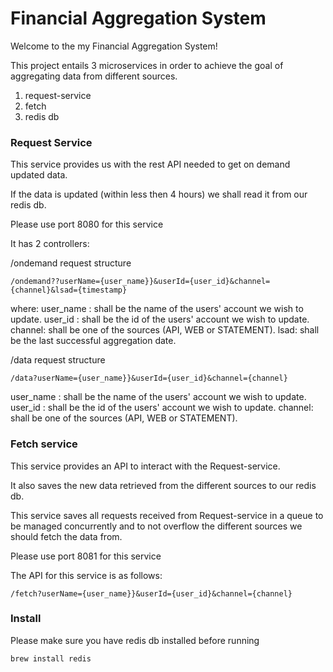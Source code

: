 # Financial Aggregation System
Welcome to the my Financial Aggregation System! 

This project entails 3 microservices in order to achieve the goal of aggregating data from different sources.

1. request-service
2. fetch
3. redis db 

### Request Service
This service provides us with the rest API needed to get on demand updated data.

If the data is updated (within less then 4 hours) we shall read it from our redis db.

Please use port 8080 for this service

It has 2 controllers:

/ondemand request structure
````
/ondemand??userName={user_name}}&userId={user_id}&channel={channel}&lsad={timestamp}
````
where:
user_name : shall be the name of the users' account we wish to update.
user_id : shall be the id of the users' account we wish to update.
channel: shall be one of the sources (API, WEB or STATEMENT).
lsad: shall be the last successful aggregation date.


/data request structure 
````
/data?userName={user_name}}&userId={user_id}&channel={channel}
````
user_name : shall be the name of the users' account we wish to update.
user_id : shall be the id of the users' account we wish to update.
channel: shall be one of the sources (API, WEB or STATEMENT).

### Fetch service
This service provides an API to interact with the Request-service.

It also saves the new data retrieved from the different sources to our redis db.

This service saves all requests received from Request-service in a queue to be managed concurrently and to not overflow the different sources we should fetch the data from. 

Please use port 8081 for this service

The API for this service is as follows:
```
/fetch?userName={user_name}}&userId={user_id}&channel={channel}
```

### Install
Please make sure you have redis db installed before running
```
brew install redis
```

